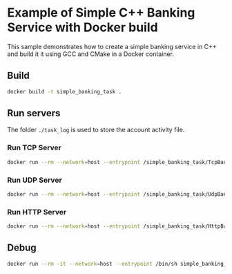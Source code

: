 # Example of Simple C++ Banking Service with Docker build

This sample demonstrates how to create a simple banking service in C++ and build it
it using GCC and CMake in a Docker container.

## Build

```sh
docker build -t simple_banking_task .
```

## Run servers

The folder `./task_log` is used to store the account activity file. 

### Run TCP Server

```sh
docker run --rm --network=host --entrypoint /simple_banking_task/TcpBankingServer --mount src="$(pwd)"/task_log,target=/simple_banking_task/log,type=bind simple_banking_task
```

### Run UDP Server

```sh
docker run --rm --network=host --entrypoint /simple_banking_task/UdpBankingServer --mount src="$(pwd)"/task_log,target=/simple_banking_task/log,type=bind simple_banking_task
```

### Run HTTP Server

```sh
docker run --rm --network=host --entrypoint /simple_banking_task/HttpBankingServer --mount src="$(pwd)"/task_log,target=/simple_banking_task/log,type=bind simple_banking_task
```

## Debug

```sh
docker run --rm -it --network=host --entrypoint /bin/sh simple_banking_task
```